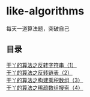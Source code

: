 # like-algorithms

每天一道算法题，突破自己

## 目录

[干丫的算法之反转字符串（1）](./1.md)  
[干丫的算法之反转链表（2）](./2.md)  
[干丫的算法之构建乘积数组（3）](./3.md)  
[干丫的算法之稀疏数组搜索（4）](./4.md)  
